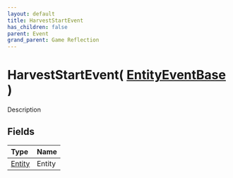 ```yaml
---
layout: default
title: HarvestStartEvent
has_children: false
parent: Event
grand_parent: Game Reflection
---
```

# HarvestStartEvent( [ EntityEventBase ](/docs/game-reflection/events/entity_event_base) )
Description 

## Fields

| Type | Name |
|:-------------|:--------------|
| [Entity](/docs/game-reflection/classes/entity) | Entity |

